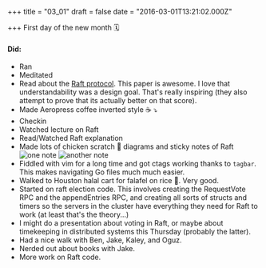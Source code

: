 
+++
title = "03_01"
draft = false
date = "2016-03-01T13:21:02.000Z"

+++
First day of the new month 🗓
#### Did:
- Ran
- Meditated
- Read about the [Raft protocol](https://pdos.csail.mit.edu/6.824/papers/raft-extended.pdf). This paper is awesome. I love that understandability was a design goal. That's really inspiring (they also attempt to prove that its actually better on that score).
- Made Aeropress coffee inverted style ☕️ ⤵
- Checkin
- Watched lecture on Raft
- Read/Watched Raft explanation
- Made lots of chicken scratch 🐔 diagrams and sticky notes of Raft
![one note](http://ghst.s3.amazonaws.com/raft2.jpg)
![another note](http://ghst.s3.amazonaws.com/raft1.jpg)
- Fiddled with vim for a long time and got ctags working thanks to `tagbar`. This makes navigating Go files much much easier.
- Walked to Houston halal cart for falafel on rice 🍚. Very good.
- Started on raft election code. This involves creating the RequestVote RPC and the appendEntries RPC, and creating all sorts of structs and timers so the servers in the cluster have everything they need for Raft to work (at least that's the theory...)
- I might do a presentation about voting in Raft, or maybe about timekeeping in distributed systems this Thursday (probably the latter).
- Had a nice walk with Ben, Jake, Kaley, and Oguz.
- Nerded out about books with Jake.
- More work on Raft code.
